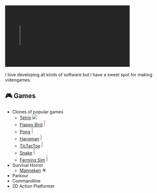 ![Welcome](./Assets/Welcome.gif)

I love developing all kinds of software but I have a sweet spot for making videogames.

## 🎮 Games
### 
- Clones of popular games
  - [Tetris](https://github.com/Nizar1999/Yet-Another-Tetris-Clone) ![](https://img.shields.io/badge/-Unity-grey?style=for-the-badge&logo=unity)
  - [Flappy Bird](https://github.com/Nizar1999/Yet-Another-Flappy-Bird-Clone) <img src="https://www.vectorlogo.zone/logos/unity3d/unity3d-icon.svg" width = 3%; height=3% />
  - [Pong](https://github.com/Nizar1999/Yet-Another-Pong-Clone) <img src="https://www.vectorlogo.zone/logos/unity3d/unity3d-icon.svg" width = 3%; height=3% />
  - [Hangman](https://github.com/Nizar1999/Yet-Another-Hangman-Clone) <img src="https://www.vectorlogo.zone/logos/unity3d/unity3d-icon.svg" width = 3%; height=3% />
  - [TicTacToe](https://github.com/Nizar1999/Unbeatable-TicTacToe) <img src="https://www.vectorlogo.zone/logos/unity3d/unity3d-icon.svg" width = 3%; height=3% />
  - [Snake](https://github.com/Nizar1999/Yet-Another-Snake-Clone) <img src="https://www.vectorlogo.zone/logos/unity3d/unity3d-icon.svg" width = 3%; height=3% />
  - [Farming Sim](https://github.com/Nizar1999/Farming-Sim) <img src="https://www.vectorlogo.zone/logos/unity3d/unity3d-icon.svg" width = 3%; height=3% />
- Survival Horror
  - [Manneken](https://github.com/Nizar1999/Manneken) <img src="https://github.com/Nizar1999/Nizar1999/blob/main/Assets/unrealengine.svg" width = 3%; height=3% />
- Parkour
- Commandline
- 2D Action Platformer
